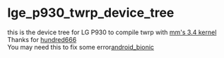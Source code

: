 # lge_p930_twrp_device_tree  
this is the device tree for LG P930 to compile twrp with [mm's 3.4 kernel](https://github.com/NitroCM/kernel_lge_iproj)  
Thanks for [hundred666](https://github.com/hundred666)  
You may need this to fix some error[android_bionic](https://github.com/NitroCM/android_bionic/commit/f052f2ed8dd9c3eada8a6f1bddb0a0ebca3fc632)
